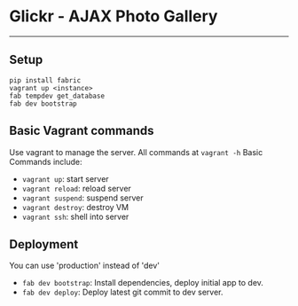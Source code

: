# Glickr - AJAX Photo Gallery

---

## Setup
    pip install fabric
    vagrant up <instance>
    fab tempdev get_database
    fab dev bootstrap

## Basic Vagrant commands
Use vagrant to manage the server.
All commands at `vagrant -h` 
Basic Commands include:

*   `vagrant up`: start server
*   `vagrant reload`: reload server
*   `vagrant suspend`: suspend server
*   `vagrant destroy`: destroy VM
*   `vagrant ssh`: shell into server

## Deployment
You can use 'production' instead of 'dev'

*   `fab dev bootstrap`: Install dependencies, deploy initial app to dev.
*   `fab dev deploy`: Deploy latest git commit to dev server.
